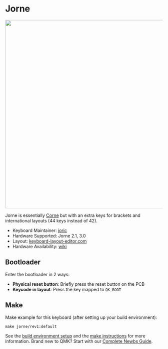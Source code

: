 # Jorne

<img src="https://i.imgur.com/ywDcw2w.jpg" data-canonical-src="Jorne" width="600"/>

Jorne is essentially [Corne](https://github.com/foostan/crkbd) but with an extra keys for brackets and international layouts (44 keys instead of 42).

* Keyboard Maintainer: [joric](https://github.com/joric)
* Hardware Supported: Jorne 2.1, 3.0
* Layout: [keyboard-layout-editor.com](http://www.keyboard-layout-editor.com/#/gists/df19fba80500d1179dfda8c41b9f221a)
* Hardware Availability: [wiki](https://github.com/joric/jorne/wiki)

## Bootloader

Enter the bootloader in 2 ways:

* **Physical reset button**: Briefly press the reset button on the PCB
* **Keycode in layout**: Press the key mapped to `QK_BOOT`

## Make 

Make example for this keyboard (after setting up your build environment):

    make jorne/rev1:default

See the [build environment setup](https://docs.qmk.fm/#/getting_started_build_tools) and the [make instructions](https://docs.qmk.fm/#/getting_started_make_guide) for more information. Brand new to QMK? Start with our [Complete Newbs Guide](https://docs.qmk.fm/#/newbs).
